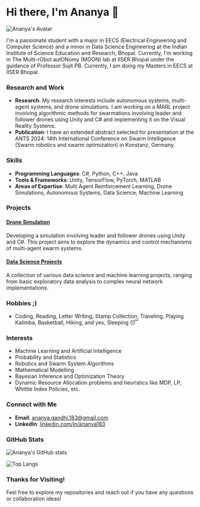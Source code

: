 # Hi there, I'm Ananya 👋

![Ananya's Avatar](https://avatars.githubusercontent.com/u/107414694?v=4)

I'm a passionate student with a major in EECS (Electrical Engineering and Computer Science) and a minor in Data Science Engineering at the Indian Institute of Science Education and Research, Bhopal. Currently, I'm working in The Multi-rObot autONomy (MOON) lab at IISER Bhopal under the guidance of Professor Sujit PB.
Currently, I am doing my Masters in EECS at IISER Bhopal.

### Research and Work

- **Research**: My research interests include autonomous systems, multi-agent systems, and drone simulations. I am working on a MARL project involving algorithmic methods for swarmations involving leader and follower drones using Unity and C# and implementing it on the Visual Reality Systems.
- **Publication**: I have an extended abstract selected for presentation at the ANTS 2024: 14th International Conference on Swarm Intelligence (Swarm robotics and swarm optimization) in Konstanz, Germany.

### Skills

- **Programming Languages**: C#, Python, C++, Java
- **Tools & Frameworks**: Unity, TensorFlow, PyTorch, MATLAB
- **Areas of Expertise**: Multi Agent Reinforcement Learning, Drone Simulations, Autonomous Systems, Data Science, Machine Learning

### Projects

#### [Drone Simulation](https://github.com/ananya183/drone-simulation)
Developing a simulation involving leader and follower drones using Unity and C#. This project aims to explore the dynamics and control mechanisms of multi-agent swarm systems.

#### [Data Science Projects](https://github.com/ananya183/data-science-projects)
A collection of various data science and machine learning projects, ranging from basic exploratory data analysis to complex neural network implementations.

### Hobbies ;)

- Coding, Reading, Letter Writing, Stamp Collection, Traveling, Playing Kalimba, Basketball, Hiking, and yes, Sleeping 😴

### Interests

- Machine Learning and Artificial Intelligence
- Probability and Statistics
- Robotics and Swarm System Algorithms
- Mathematical Modelling
- Bayesian Inference and Optimization Theory
- Dynamic Resource Allocation problems and heuristics like MDP, LP, Whittle Index Policies, etc.


### Connect with Me

- **Email**: [ananya.gandhi.183@gmail.com](mailto:ananya.gandhi.183@gmail.com) 
- **LinkedIn**: [linkedin.com/in/ananya183](https://www.linkedin.com/in/ananya183)

### GitHub Stats

![Ananya's GitHub stats](https://github-readme-stats.vercel.app/api?username=ananya183&show_icons=true&theme=radical)

![Top Langs](https://github-readme-stats.vercel.app/api/top-langs/?username=ananya183&layout=compact&theme=radical)

### Thanks for Visiting!

Feel free to explore my repositories and reach out if you have any questions or collaboration ideas!


<!--
**ananya183/ananya183** is a ✨ _special_ ✨ repository because its `README.md` (this file) appears on your GitHub profile.

Here are some ideas to get you started:

- 🔭 I’m currently working on ...
- 🌱 I’m currently learning ...
- 👯 I’m looking to collaborate on ...
- 🤔 I’m looking for help with ...
- 💬 Ask me about ...
- 📫 How to reach me: ...
- 😄 Pronouns: ...
- ⚡ Fun fact: ...
-->
